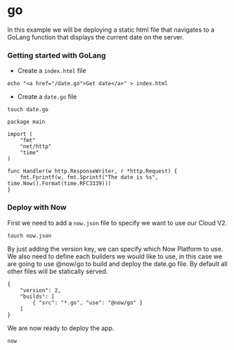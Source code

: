 # go

In this example we will be deploying a static html file that navigates to a GoLang function that displays the current date on the server.

### Getting started with GoLang

- Create a `index.html` file

```
echo "<a href="/date.go">Get date</a>" > index.html
```

- Create a `date.go` file

```
touch date.go
```

```
package main

import (
	"fmt"
	"net/http"
	"time"
)

func Handler(w http.ResponseWriter, r *http.Request) {
	fmt.Fprintf(w, fmt.Sprintf("The date is %s", time.Now().Format(time.RFC3339)))
}
```

### Deploy with Now

First we need to add a `now.json` file to specify we want to use our Cloud V2.

```
touch now.json
```

By just adding the version key, we can specify which Now Platform to use. We also need to define each builders we would like to use, in this case we are going to use @now/go to build and deploy the date.go file. By default all other files will be statically served.

```
{
    "version": 2,
    "builds": [
        { "src": "*.go", "use": "@now/go" }
    ]
}
```

We are now ready to deploy the app.

```
now
```